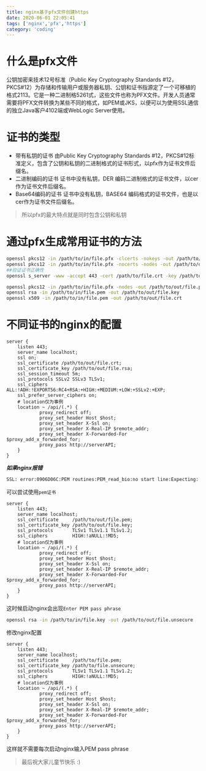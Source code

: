```yaml
---
title: nginx基于pfx文件创建https
date: 2020-06-01 22:05:41
tags: ['nginx','pfx','https']
category: 'coding'
---
```


# 什么是pfx文件
公钥加密来技术12号标准（Public Key Cryptography Standards #12，PKCS#12）为存储和传输用户或服务器私钥、公钥和证书指源定了一个可移植的格式2113。它是一种二进制格5261式，这些文件也称为PFX文件。开发人员通常需要将PFX文件转换为某些不同的格式，如PEM或JKS，以便可以为使用SSL通信的独立Java客户4102端或WebLogic Server使用。<!--more-->

# 证书的类型

  * 带有私钥的证书
    由Public Key Cryptography Standards #12，PKCS#12标准定义，包含了公钥和私钥的二进制格式的证书形式，以pfx作为证书文件后缀名。
  * 二进制编码的证书
    证书中没有私钥，DER 编码二进制格式的证书文件，以cer作为证书文件后缀名。
  * Base64编码的证书
    证书中没有私钥，BASE64 编码格式的证书文件，也是以cer作为证书文件后缀名。

  > 所以pfx的最大特点就是同时包含公钥和私钥


# 通过pfx生成常用证书的方法

```bash
openssl pkcs12 -in /path/to/in/file.pfx -clcerts -nokeys -out /path/to/out/file.crt
openssl pkcs12 -in /path/to/in/file.pfx -nocerts -nodes -out /path/to/out/file.rsa
##验证证书正确性
openssl s_server -www -accept 443 -cert /path/to/file.crt -key /path/to/file.rsa

openssl pkcs12 -in /path/to/in/file.pfx -nodes -out /path/to/out/file.pem
openssl rsa -in /path/to/in/file.pem -out /path/to/out/file.key
openssl x509 -in /path/to/in/file.pem -out /path/to/out/file.crt

```

# 不同证书的nginx的配置

```nginx
server {  
    listen 443;  
    server_name localhost;
    ssl on;  
    ssl_certificate /path/to/out/file.crt;  
    ssl_certificate_key /path/to/out/file.rsa;  
    ssl_session_timeout 5m;  
    ssl_protocols SSLv2 SSLv3 TLSv1;  
    ssl_ciphers ALL:!ADH:!EXPORT56:RC4+RSA:+HIGH:+MEDIUM:+LOW:+SSLv2:+EXP;  
    ssl_prefer_server_ciphers on;  
    # location仅为事例
    location ~ /api/(.*) {
            proxy_redirect off;
            proxy_set_header Host $host;
            proxy_set_header X-Ssl on;
            proxy_set_header X-Real-IP $remote_addr;
            proxy_set_header X-Forwarded-For $proxy_add_x_forwarded_for;
            proxy_pass http://serverAPI;
    }
}
```

***如果nginx报错***
```bash
SSL: error:0906D06C:PEM routines:PEM_read_bio:no start line:Expecting: TRUSTED CERTIFICATE
```
可以尝试使用`pem证书`
```nginx
server {  
    listen 443;  
    server_name localhost;
    ssl_certificate     /path/to/out/file.pem;
    ssl_certificate_key /path/to/out/file.key;
    ssl_protocols       TLSv1 TLSv1.1 TLSv1.2;
    ssl_ciphers         HIGH:!aNULL:!MD5;   
    # location仅为事例
    location ~ /api/(.*) {
            proxy_redirect off;
            proxy_set_header Host $host;
            proxy_set_header X-Ssl on;
            proxy_set_header X-Real-IP $remote_addr;
            proxy_set_header X-Forwarded-For $proxy_add_x_forwarded_for;
            proxy_pass http://serverAPI;
    }
}
```
这时候启动nginx会出现`Enter PEM pass phrase`

```bash
openssl rsa -in /path/to/in/file.key -out /path/to/out/file.unsecure
```
修改nginx配置
```nginx
server {  
    listen 443;  
    server_name localhost;
    ssl_certificate     /path/to/file.pem;
    ssl_certificate_key /path/to/file.unsecure;
    ssl_protocols       TLSv1 TLSv1.1 TLSv1.2;
    ssl_ciphers         HIGH:!aNULL:!MD5;   
    # location仅为事例
    location ~ /api/(.*) {
            proxy_redirect off;
            proxy_set_header Host $host;
            proxy_set_header X-Ssl on;
            proxy_set_header X-Real-IP $remote_addr;
            proxy_set_header X-Forwarded-For $proxy_add_x_forwarded_for;
            proxy_pass http://serverAPI;
    }
}
```
这样就不需要每次启动nginx输入PEM pass phrase

>最后祝大家儿童节快乐 :)
